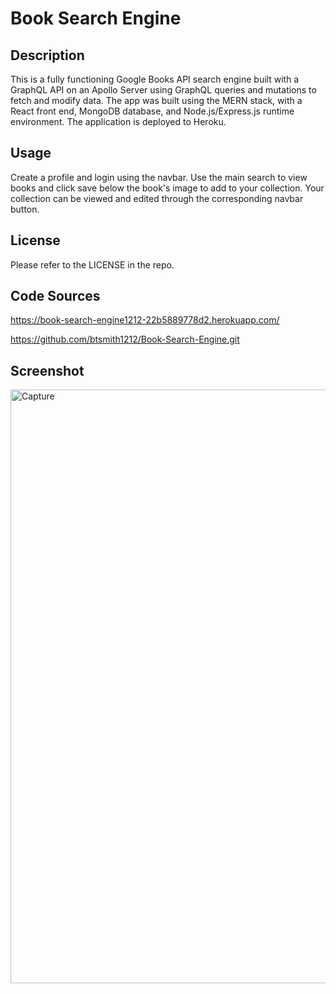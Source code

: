 # Book Search Engine

## Description

This is a fully functioning Google Books API search engine built with a GraphQL API on an Apollo Server using GraphQL queries and mutations to fetch and modify data. The app was built using the MERN stack, with a React front end, MongoDB database, and Node.js/Express.js runtime environment. The application is deployed to Heroku.

## Usage

Create a profile and login using the navbar. Use the main search to view books and click save below the book's image to add to your collection. Your collection can be viewed and edited through the corresponding navbar button.

## License

Please refer to the LICENSE in the repo.

## Code Sources

https://book-search-engine1212-22b5889778d2.herokuapp.com/

https://github.com/btsmith1212/Book-Search-Engine.git

## Screenshot

<img width="950" alt="Capture" src="https://github.com/btsmith1212/Book-Search-Engine/assets/135077506/4f429508-3ef5-4da0-9d1f-3f9f49c31bf5">
